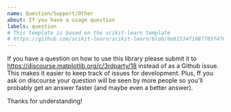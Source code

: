 ```yaml
---
name: Question/Support/Other
about: If you have a usage question
labels: question
# This template is based on the scikit-learn template
# https://github.com/scikit-learn/scikit-learn/blob/8e61534f1087703f476414d8dbd3688282f8eebf/.github/ISSUE_TEMPLATE/usage_question.md
---
```



If you have a question on how to use this library please submit it to https://discourse.matplotlib.org/c/3rdparty/18
instead of as a Github issue. This makes it easier to keep track of issues for development. Plus, ff you ask on discourse
your question will be seen by more people so you'll probably get an answer faster (and maybe even a better answer).

Thanks for understanding!
